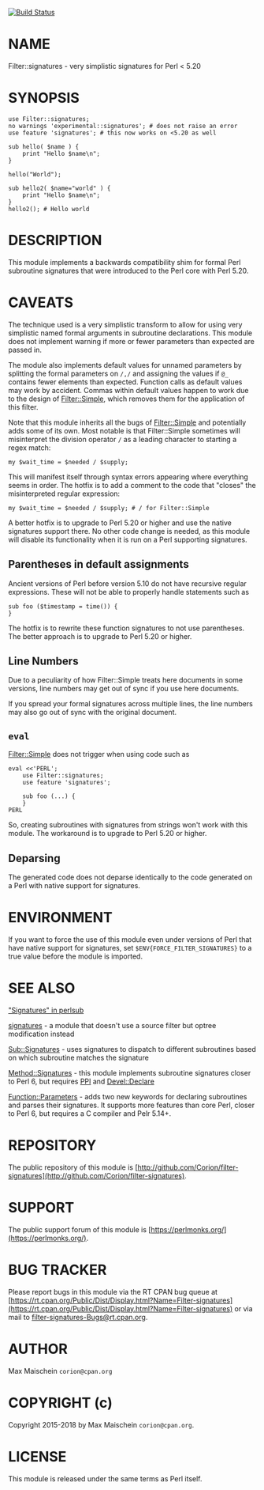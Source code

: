 
[![Build Status](https://travis-ci.org/Corion/Filter-signatures.svg?branch=master)](https://github.com/Corion/Filter-signatures)

# NAME

Filter::signatures - very simplistic signatures for Perl < 5.20

# SYNOPSIS

    use Filter::signatures;
    no warnings 'experimental::signatures'; # does not raise an error
    use feature 'signatures'; # this now works on <5.20 as well

    sub hello( $name ) {
        print "Hello $name\n";
    }

    hello("World");

    sub hello2( $name="world" ) {
        print "Hello $name\n";
    }
    hello2(); # Hello world

# DESCRIPTION

This module implements a backwards compatibility shim for formal Perl subroutine
signatures that were introduced to the Perl core with Perl 5.20.

# CAVEATS

The technique used is a very simplistic transform to allow for using very
simplistic named formal arguments in subroutine declarations. This module
does not implement warning if more or fewer parameters than expected are
passed in.

The module also implements default values for unnamed parameters by
splitting the formal parameters on `/,/` and assigning the values
if `@_` contains fewer elements than expected. Function calls
as default values may work by accident. Commas within default values happen
to work due to the design of [Filter::Simple](https://metacpan.org/pod/Filter::Simple), which removes them for
the application of this filter.

Note that this module inherits all the bugs of [Filter::Simple](https://metacpan.org/pod/Filter::Simple) and potentially
adds some of its own. Most notable is that Filter::Simple sometimes will
misinterpret the division operator `/` as a leading character to starting
a regex match:

    my $wait_time = $needed / $supply;

This will manifest itself through syntax errors appearing where everything
seems in order. The hotfix is to add a comment to the code that "closes"
the misinterpreted regular expression:

    my $wait_time = $needed / $supply; # / for Filter::Simple

A better hotfix is to upgrade to Perl 5.20 or higher and use the native
signatures support there. No other code change is needed, as this module will
disable its functionality when it is run on a Perl supporting signatures.

## Parentheses in default assignments

Ancient versions of Perl before version 5.10 do not have recursive regular
expressions. These will not be able to properly handle statements such
as

    sub foo ($timestamp = time()) {
    }

The hotfix is to rewrite these function signatures to not use parentheses. The
better approach is to upgrade to Perl 5.20 or higher.

## Line Numbers

Due to a peculiarity of how Filter::Simple treats here documents in some
versions, line numbers may get out of sync if you use here documents.

If you spread your formal signatures across multiple lines, the line numbers
may also go out of sync with the original document.

## `eval`

[Filter::Simple](https://metacpan.org/pod/Filter::Simple) does not trigger when using
code such as

    eval <<'PERL';
        use Filter::signatures;
        use feature 'signatures';

        sub foo (...) {
        }
    PERL

So, creating subroutines with signatures from strings won't work with
this module. The workaround is to upgrade to Perl 5.20 or higher.

## Deparsing

The generated code does not deparse identically to the code generated on a
Perl with native support for signatures.

# ENVIRONMENT

If you want to force the use of this module even under versions of
Perl that have native support for signatures, set
`$ENV{FORCE_FILTER_SIGNATURES}` to a true value before the module is
imported.

# SEE ALSO

["Signatures" in perlsub](https://metacpan.org/pod/perlsub#Signatures)

[signatures](https://metacpan.org/pod/signatures) - a module that doesn't use a source filter but optree
modification instead

[Sub::Signatures](https://metacpan.org/pod/Sub::Signatures) - uses signatures to dispatch to different subroutines
based on which subroutine matches the signature

[Method::Signatures](https://metacpan.org/pod/Method::Signatures) - this module implements subroutine signatures
closer to Perl 6, but requires [PPI](https://metacpan.org/pod/PPI) and [Devel::Declare](https://metacpan.org/pod/Devel::Declare)

[Function::Parameters](https://metacpan.org/pod/Function::Parameters) - adds two new keywords for declaring subroutines and
parses their signatures. It supports more features than core Perl, closer to
Perl 6, but requires a C compiler and Pelr 5.14+.

# REPOSITORY

The public repository of this module is
[http://github.com/Corion/filter-signatures](http://github.com/Corion/filter-signatures).

# SUPPORT

The public support forum of this module is
[https://perlmonks.org/](https://perlmonks.org/).

# BUG TRACKER

Please report bugs in this module via the RT CPAN bug queue at
[https://rt.cpan.org/Public/Dist/Display.html?Name=Filter-signatures](https://rt.cpan.org/Public/Dist/Display.html?Name=Filter-signatures)
or via mail to [filter-signatures-Bugs@rt.cpan.org](https://metacpan.org/pod/filter-signatures-Bugs@rt.cpan.org).

# AUTHOR

Max Maischein `corion@cpan.org`

# COPYRIGHT (c)

Copyright 2015-2018 by Max Maischein `corion@cpan.org`.

# LICENSE

This module is released under the same terms as Perl itself.
